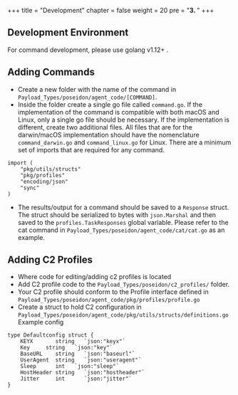 +++
title = "Development"
chapter = false
weight = 20
pre = "<b>3. </b>"
+++

## Development Environment

For command development, please use golang v1.12+ .

## Adding Commands

- Create a new folder with the name of the command in `Payload_Types/poseidon/agent_code/[COMMAND]`.
- Inside the folder create a single go file called `command.go`. If the implementation of the command is compatible with both macOS and Linux, only a single go file should be necessary. If the implementation is different, create two additional files. All files that are for the darwin/macOS implementation should have the nomenclature `command_darwin.go` and `command_linux.go` for Linux. There are a minimum set of imports that are required for any command.
```
import (
	"pkg/utils/structs"
	"pkg/profiles"
	"encoding/json"
	"sync"
)
```
- The results/output for a command should be saved to a `Response` struct. The struct should be serialized to bytes with `json.Marshal` and then saved to the `profiles.TaskResponses` global variable. Please refer to the cat command in `Payload_Types/poseidon/agent_code/cat/cat.go` as an example.


## Adding C2 Profiles

- Where code for editing/adding c2 profiles is located
- Add C2 profile code to the `Payload_Types/poseidon/c2_profiles/` folder.
- Your C2 profile should conform to the Profile interface defined in `Payload_Types/poseidon/agent_code/pkg/profiles/profile.go`
- Create a struct to hold C2 configuration in `Payload_Types/poseidon/agent_code/pkg/utils/structs/definitions.go`
Example config
```
type Defaultconfig struct {
    KEYX       string   `json:"keyx"`
    Key     string   `json:"key"`
    BaseURL    string   `json:"baseurl"`
    UserAgent  string   `json:"useragent"`
    Sleep      int   `json:"sleep"`
    HostHeader string   `json:"hostheader"`
    Jitter     int      `json:"jitter"`
}
```

